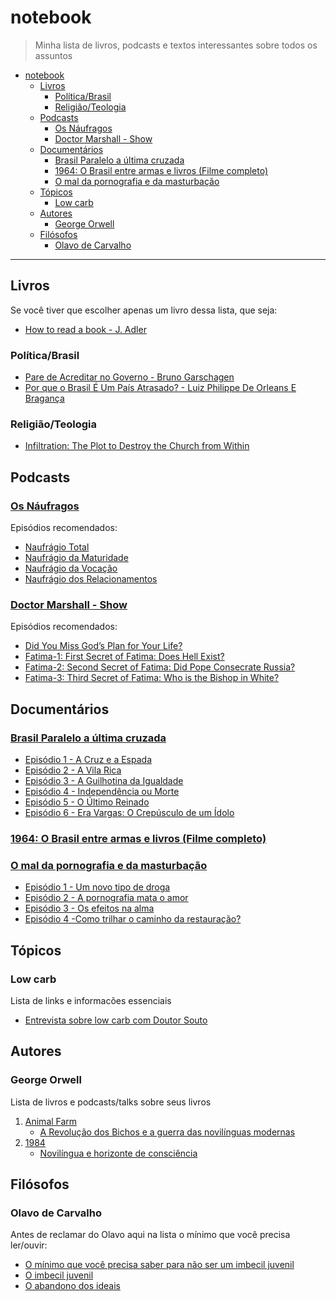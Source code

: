 # notebook

> Minha lista de livros, podcasts e textos interessantes sobre todos os assuntos

- [notebook](#notebook)
  - [Livros](#livros)
    - [Política/Brasil](#pol%c3%adticabrasil)
    - [Religião/Teologia](#religi%c3%a3oteologia)
  - [Podcasts](#podcasts)
    - [Os Náufragos](#os-n%c3%a1ufragos)
    - [Doctor Marshall - Show](#doctor-marshall---show)
  - [Documentários](#document%c3%a1rios)
    - [Brasil Paralelo a última cruzada](#brasil-paralelo-a-%c3%baltima-cruzada)
    - [1964: O Brasil entre armas e livros (Filme completo)](#1964-o-brasil-entre-armas-e-livros-filme-completo)
    - [O mal da pornografia e da masturbação](#o-mal-da-pornografia-e-da-masturba%c3%a7%c3%a3o)
  - [Tópicos](#t%c3%b3picos)
    - [Low carb](#low-carb)
  - [Autores](#autores)
    - [George Orwell](#george-orwell)
  - [Filósofos](#fil%c3%b3sofos)
    - [Olavo de Carvalho](#olavo-de-carvalho)

- - -

## Livros

Se você tiver que escolher apenas um livro dessa lista, que seja:

- [How to read a book - J. Adler](https://www.amazon.co.uk/How-Read-Book-Intelligent-Touchstone/dp/0671212095/ref=sr_1_1?ie=UTF8&qid=1551784658&sr=8-1&keywords=how+to+read+a+book)

### Política/Brasil

- [Pare de Acreditar no Governo - Bruno Garschagen](https://www.amazon.com.br/Pare-Acreditar-Governo-Brasileiros-Pol%C3%ADticos/dp/8501103624)
- [Por que o Brasil É Um País Atrasado? - Luiz Philippe De Orleans E Bragança](https://www.amazon.com.br/Por-que-Brasil-Pa%C3%ADs-Atrasado/dp/8581638643)

### Religião/Teologia

- [Infiltration: The Plot to Destroy the Church from Within](https://www.amazon.co.uk/Infiltration-Plot-Destroy-Church-Within/dp/1622828461/ref=sr_1_1?crid=1DB5RKLXJM5F9&keywords=taylor+marshall&qid=1568369707&sprefix=Taylor+Marsh%2Caps%2C159&sr=8-1)

## Podcasts

### [Os Náufragos](https://soundcloud.com/osnaufragospodcast/)

Episódios recomendados:

- [Naufrágio Total](https://soundcloud.com/osnaufragospodcast/podcast-especial-61-naufragio-total)
- [Naufrágio da Maturidade](https://soundcloud.com/osnaufragospodcast/podcast-especial-62-naufragio-da-maturidade)
- [Naufrágio da Vocação](https://soundcloud.com/osnaufragospodcast/podcast-especial-63-naufragio-da-vocacao)
- [Naufrágio dos Relacionamentos](https://soundcloud.com/osnaufragospodcast/podcast-especial-64-naufragio-dos-relacionamentos)

### [Doctor Marshall - Show](https://taylormarshall.com/)

Episódios recomendados:

- [Did You Miss God’s Plan for Your Life?](https://taylormarshall.com/2014/01/did-you-miss-gods-plan-for-your-life-podcast-21.html)
- [Fatima-1: First Secret of Fatima: Does Hell Exist?](https://taylormarshall.com/2018/10/7868.html)
- [Fatima-2: Second Secret of Fatima: Did Pope Consecrate Russia?](https://taylormarshall.com/2018/11/174-second-secret-fatima-pope-consecrate-russia-fatima-2-podcast.html)
- [Fatima-3: Third Secret of Fatima: Who is the Bishop in White?](https://taylormarshall.com/2018/11/175-third-secret-fatima-bishop-white-podcast.html)

## Documentários

### [Brasil Paralelo a última cruzada](https://brasilparalelo.com.br/ultima-cruzada)

- [Episódio 1 - A Cruz e a Espada](https://youtu.be/_4vxDb_j7yM)
- [Episódio 2 - A Vila Rica](https://youtu.be/Z_rI_U_4YXY)
- [Episódio 3 - A Guilhotina da Igualdade](https://youtu.be/p7h7nJsVHC8)
- [Episódio 4 - Independência ou Morte](https://youtu.be/qFVNKSCRXp0)
- [Episódio 5 - O Último Reinado](https://youtu.be/A-qwhO9MkO0)
- [Episódio 6 - Era Vargas: O Crepúsculo de um Ídolo](https://youtu.be/Lkm2g29JnTY)

### [1964: O Brasil entre armas e livros (Filme completo)](https://brasilparalelo.com.br/regime-militar/)

### [O mal da pornografia e da masturbação](https://padrepauloricardo.org/cursos/o-mal-da-pornografia-e-da-masturbacao)

- [Episódio 1 - Um novo tipo de droga](https://padrepauloricardo.org/aulas/um-novo-tipo-de-droga)
- [Episódio 2 - A pornografia mata o amor](https://padrepauloricardo.org/aulas/a-pornografia-mata-o-amor)
- [Episódio 3 - Os efeitos na alma](https://padrepauloricardo.org/aulas/os-efeitos-na-alma)
- [Episódio 4 -Como trilhar o caminho da restauração?](https://padrepauloricardo.org/aulas/restauracao)

## Tópicos

### Low carb

Lista de links e informacões essenciais

- [Entrevista sobre low carb com Doutor Souto](https://youtu.be/uS5Jrtf6dO4)

## Autores

### George Orwell

Lista de livros e podcasts/talks sobre seus livros

1. [Animal Farm](https://en.wikipedia.org/wiki/Animal_Farm)
   * [A Revolução dos Bichos e a guerra das novilínguas modernas](https://soundcloud.com/osnaufragospodcast/podcast-45-a-revolucao-dos-bichos-e-a-guerra-das-novilinguas-modernas)
1. [1984](https://en.wikipedia.org/wiki/Nineteen_Eighty-Four)
   * [Novilíngua e horizonte de consciência](https://youtu.be/VWyDUbFEJF8)

## Filósofos

### Olavo de Carvalho

Antes de reclamar do Olavo aqui na lista o mínimo que você precisa ler/ouvir:

- [O mínimo que você precisa saber para não ser um imbecil juvenil](https://soundcloud.com/osnaufragospodcast/podcast-55-o-minimo-que-voce-precisa-saber-para-nao-ser-um-imbecil-juvenil)
- [O imbecil juvenil](http://www.olavodecarvalho.org/textos/juvenil.htm)
- [O abandono dos ideais](http://www.olavodecarvalho.org/apostilas/ideais.htm)
